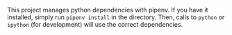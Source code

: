 This project manages python dependencies with pipenv.
If you have it installed, simply run `pipenv install` in the directory.
Then, calls to `python` or `ipython` (for development) will use the correct dependencies.
